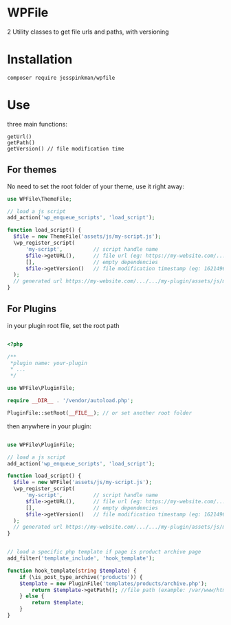 # WPFile

2 Utility classes to get file urls and paths, with versioning

# Installation

```
composer require jesspinkman/wpfile
```

# Use

three main functions:

```
getUrl()
getPath()
getVersion() // file modification time

```

## For themes

No need to set the root folder of your theme, use it right away:


```php
use WPFile\ThemeFile;

// load a js script
add_action('wp_enqueue_scripts', 'load_script');

function load_script() {
  $file = new ThemeFile('assets/js/my-script.js');
  \wp_register_script(
      'my-script',          // script handle name
      $file->getURL(),      // file url (eg: https://my-website.com/.../.../my-theme/assets/js/my-scripts.js)
      [],                   // empty dependencies 
      $file->getVersion()   // file modification timestamp (eg: 1621496690)
  );
  // generated url https://my-website.com/.../.../my-plugin/assets/js/my-scripts.js?ver=1621496690
}
```

## For Plugins

in your plugin root file, set the root path

```php

<?php

/**
 *plugin name: your-plugin
 * ...
 */

use WPFile\PluginFile;

require __DIR__ . '/vendor/autoload.php';

PluginFile::setRoot(__FILE__); // or set another root folder
```

then anywhere in your plugin:

```php

use WPFile\PluginFile;

// load a js script
add_action('wp_enqueue_scripts', 'load_script');

function load_script() {
  $file = new WPFile('assets/js/my-script.js');
  \wp_register_script(
      'my-script',          // script handle name
      $file->getURL(),      // file url (eg: https://my-website.com/.../.../my-plugin/assets/js/my-scripts.js)
      [],                   // empty dependencies 
      $file->getVersion()   // file modification timestamp (eg: 1621496690)
  );
  // generated url https://my-website.com/.../.../my-plugin/assets/js/my-scripts.js?ver=1621496690
}


// load a specific php template if page is product archive page
add_filter('template_include', 'hook_template');

function hook_template(string $template) {
    if (\is_post_type_archive('products')) {
    $template = new PluginFile('templates/products/archive.php');
        return $template->getPath(); //file path (example: /var/www/html/.../.../my-plugin/templates/products/archive.php)
    } else {
        return $template;
    }
}

```



